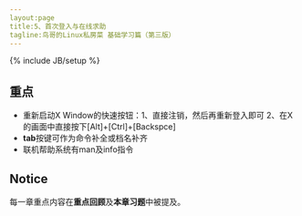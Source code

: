 ```yaml
---
layout:page
title:5、首次登入与在线求助
tagline:鸟哥的Linux私房菜 基础学习篇（第三版）
---
```


{% include JB/setup %}

## 重点

- 重新启动X Window的快速按钮：1、直接注销，然后再重新登入即可 2、在X的画面中直接按下[Alt]+[Ctrl]+[Backspce]
- **tab**按键可作为命令补全或档名补齐
- 联机帮助系统有man及info指令

## Notice

每一章重点内容在**重点回顾**及**本章习题**中被提及。
